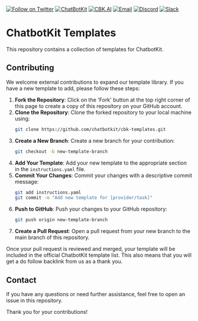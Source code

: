 [![Follow on Twitter](https://img.shields.io/twitter/follow/chatbotkit.svg?logo=twitter)](https://twitter.com/chatbotkit)
[![ChatBotKit](https://img.shields.io/badge/credits-ChatBotKit-blue.svg)](https://chatbotkit.com)
[![CBK.AI](https://img.shields.io/badge/credits-CBK.AI-blue.svg)](https://cbk.ai)
[![Email](https://img.shields.io/badge/Email-Support-blue?logo=mail.ru)](mailto:support@chatbotkit.com)
[![Discord](https://img.shields.io/badge/Discord-Support-blue?logo=discord)](https://go.cbk.ai/discord)
[![Slack](https://img.shields.io/badge/Slack-Support-blue?logo=slack)](https://go.cbk.ai/slack)

# ChatbotKit Templates

This repository contains a collection of templates for ChatbotKit.

## Contributing

We welcome external contributions to expand our template library. If you have a new template to add, please follow these steps:

1. **Fork the Repository**: Click on the 'Fork' button at the top right corner of this page to create a copy of this repository on your GitHub account.
2. **Clone the Repository**: Clone the forked repository to your local machine using:
   ```bash
   git clone https://github.com/chatbotkit/cbk-templates.git
   ```
3. **Create a New Branch**: Create a new branch for your contribution:
   ```bash
   git checkout -b new-template-branch
   ```
4. **Add Your Template**: Add your new template to the appropriate section in the `instructions.yaml` file.
5. **Commit Your Changes**: Commit your changes with a descriptive commit message:
   ```bash
   git add instructions.yaml
   git commit -m "Add new template for [provider/task]"
   ```
6. **Push to GitHub**: Push your changes to your GitHub repository:
   ```bash
   git push origin new-template-branch
   ```
7. **Create a Pull Request**: Open a pull request from your new branch to the main branch of this repository.

Once your pull request is reviewed and merged, your template will be included in the official ChatbotKit template list. This also means that you will get a do follow backlink from us as a thank you.

## Contact

If you have any questions or need further assistance, feel free to open an issue in this repository.

Thank you for your contributions!
